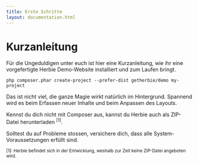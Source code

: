 ```yaml
---
title: Erste Schritte
layout: documentation.html
---
```


# Kurzanleitung

Für die Ungeduldigen unter euch ist hier eine Kurzanleitung, wie ihr eine
vorgefertigte Herbie Demo-Website installiert und zum Laufen bringt.

    php composer.phar create-project --prefer-dist getherbie/demo my-project

Das ist nicht viel, die ganze Magie wirkt natürlich im Hintergrund. Spannend
wird es beim Erfassen neuer Inhalte und beim Anpassen des Layouts.

Kennst du dich nicht mit Composer aus, kannst du Herbie auch als ZIP-Datei
herunterladen <sup>[1]</sup>.

Solltest du auf Probleme stossen, versichere dich, dass alle System-
Voraussetzungen erfüllt sind.

<small>[1]: Herbie befindet sich in der Entwicklung, weshalb zur Zeit keine
ZIP-Datei angeboten wird.</small>

